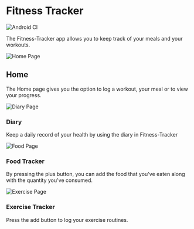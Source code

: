 # Fitness Tracker

![Android CI](https://github.com/MitchellTFord/Fitness-Tracker/workflows/Android%20CI/badge.svg?branch=master&event=push)

The Fitness-Tracker app allows you to keep track of your meals and your workouts. 


![Home Page](graphics/homePage.png)

## Home
The Home page gives you the option to log a workout, your meal or to view your progress.

![Diary Page](graphics/diaryPage.png)
### Diary
Keep a daily record of your health by using the diary in Fitness-Tracker


![Food Page](graphics/foodPage.png)

### Food Tracker
By pressing the plus button, you can add the food that you've eaten along with the quantity you've consumed.

![Exercise Page](graphics/exercisePage.png)
### Exercise Tracker
Press the add button to log your exercise routines.


